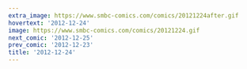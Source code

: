 ```yaml
---
extra_image: https://www.smbc-comics.com/comics/20121224after.gif
hovertext: '2012-12-24'
image: https://www.smbc-comics.com/comics/20121224.gif
next_comic: '2012-12-25'
prev_comic: '2012-12-23'
title: '2012-12-24'
---
```


